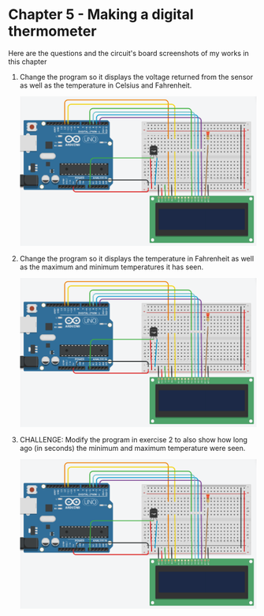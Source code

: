 # Chapter 5 - Making a digital thermometer

Here are the questions and the circuit's board screenshots of my works in this chapter

1. Change the program so it displays the voltage returned from the sensor as well as the temperature in Celsius and Fahrenheit.

    ![ss-1](5_1_screenshot.png)

2. Change the program so it displays the temperature in Fahrenheit as well as the maximum and minimum temperatures it has seen.

    ![ss-2](5_2_screenshot.png)

3. CHALLENGE: Modify the program in exercise 2 to also show how long ago (in seconds) the minimum and maximum temperature were seen.

    ![ss-3](5_3_screenshot.png)

